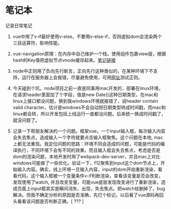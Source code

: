 笔记本
======
记录日常笔记  

1. vue中用了v-if最好使用v-else，不要用v-else-if，否则虚拟dom会渲染两个三目运算符，影响性能。  
  
2. vue-navigation原理：在内存中自己维护一个栈，使用组件包裹view层，根据hash的Key值把虚拟节点vnode缓存起来。[笔记链接](https://github.com/jeodeng/my-notes/blob/master/articles/vue-navigations.md)  
  
3. node中正则用了负向先行断言，正向先行这种类似的，在某种环境下不支持，运行在服务器上会报错，尽量避免使用，可用[网址](https://regexr.com/)测试正则。  
  
4. 今天碰到个坑，node项目之前一直是同事用mac开发的，部署在linux环境，在请求header里面加了个字段，值是new Date()这种日期类型，在mac和linux上接口都没问题，换到我windows环境就报错了，说header contain valid character。估计是windows不会自动把日期类型转成时间戳，而mac和linux都会转，所以开发包括上线运行一直都没问题。后来统一换成时间戳了，就没问题了。  
  
5. 记录一下帮朋友解决的一个问题。框架vue，一个input输入框，每次输入内容会失去焦点，造成输入一个字符就要点击输入框聚焦。这个问题在本地, mac上都无法重现。我定位问题的思路：环境不同会造成的问题，可能是代码的编译执行，不同环境下会有不同的效果。而且输入框会失去焦点，考虑是否是dom的渲染问题，本地开发时用了webpack-dev-server，并且mac上对比windows可能做了一些优化。验证一下，f12聚焦到input这个dom节点上，开始输入内容。确实，线上环境一旦输入内容，input的dom开始重新渲染，看看代码，这个输入框被一个变量条件v-if判断渲染，查看该变量是否会改变，发现使用了watch, 并且改变变量，可能vue底层发现改变进行了重新渲染，造成页面上input框其实是瞬间消失、出现，失去焦点。把watch给删掉了，bug解决。但我不确定分析的原因是否准确，先打个标记，以后看了vue源码再回头看看该问题是否判断正确。[ ??? ]  
  